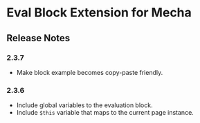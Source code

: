 Eval Block Extension for Mecha
==============================

Release Notes
-------------

### 2.3.7

 - Make block example becomes copy-paste friendly.

### 2.3.6

 - Include global variables to the evaluation block.
 - Include `$this` variable that maps to the current page instance.
